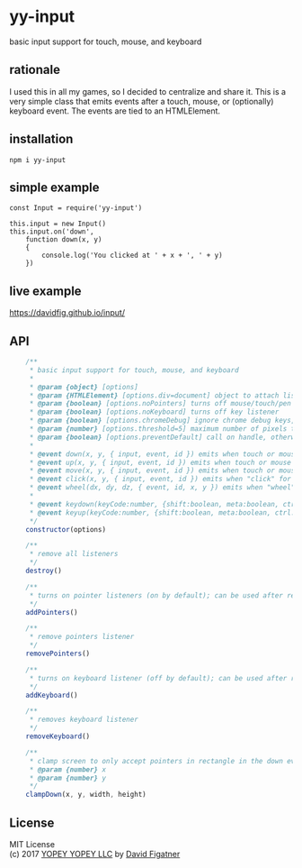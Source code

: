 # yy-input
basic input support for touch, mouse, and keyboard

## rationale

I used this in all my games, so I decided to centralize and share it. This is a very simple class that emits events after a touch, mouse, or (optionally) keyboard event. The events are tied to an HTMLElement.

## installation

    npm i yy-input

## simple example

    const Input = require('yy-input')

    this.input = new Input()
    this.input.on('down', 
        function down(x, y)
        {
            console.log('You clicked at ' + x + ', ' + y)
        })

## live example
https://davidfig.github.io/input/

## API
```js
    /**
     * basic input support for touch, mouse, and keyboard
     *
     * @param {object} [options]
     * @param {HTMLElement} [options.div=document] object to attach listener to
     * @param {boolean} [options.noPointers] turns off mouse/touch/pen listeners
     * @param {boolean} [options.noKeyboard] turns off key listener
     * @param {boolean} [options.chromeDebug] ignore chrome debug keys, and force page reload with ctrl/cmd+r
     * @param {number} [options.threshold=5] maximum number of pixels to move while mouse/touch downbefore cancelling 'click'
     * @param {boolean} [options.preventDefault] call on handle, otherwise let client handle
     *
     * @event down(x, y, { input, event, id }) emits when touch or mouse is first down
     * @event up(x, y, { input, event, id }) emits when touch or mouse is up or cancelled
     * @event move(x, y, { input, event, id }) emits when touch or mouse moves (even if mouse is still up)
     * @event click(x, y, { input, event, id }) emits when "click" for touch or mouse
     * @event wheel(dx, dy, dz, { event, id, x, y }) emits when "wheel" scroll for mouse
     *
     * @event keydown(keyCode:number, {shift:boolean, meta:boolean, ctrl: boolean}, { event, input }) emits when key is pressed
     * @event keyup(keyCode:number, {shift:boolean, meta:boolean, ctrl: boolean}, { event, input }) emits when key is released
     */
    constructor(options)

    /**
     * remove all listeners
     */
    destroy()

    /**
     * turns on pointer listeners (on by default); can be used after removePointers()
     */
    addPointers()

    /**
     * remove pointers listener
     */
    removePointers()

    /**
     * turns on keyboard listener (off by default); can be used after removeKeyboard()
     */
    addKeyboard()

    /**
     * removes keyboard listener
     */
    removeKeyboard()

    /**
     * clamp screen to only accept pointers in rectangle in the down event
     * @param {number} x
     * @param {number} y
     */
    clampDown(x, y, width, height)
```
## License  
MIT License  
(c) 2017 [YOPEY YOPEY LLC](https://yopeyopey.com/) by [David Figatner](https://twitter.com/yopey_yopey/)
